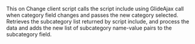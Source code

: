This on Change client script calls the script include using GlideAjax call when category field changes and passes the new category selected.
Retrieves the subcategory list returned by script include, and process the data and adds the new list of subcategory name-value pairs to the subcategory field.
